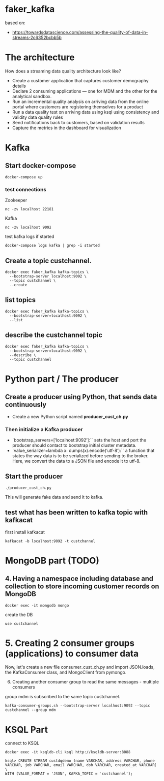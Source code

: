 # faker_kafka

based on:
* https://towardsdatascience.com/assessing-the-quality-of-data-in-streams-2c6352bcbb5b

# The architecture

How does a streaming data quality architecture look like?

* Create a customer application that captures customer demography details
* Declare 2 consuming applications — one for MDM and the other for the analytical sandbox.
* Run an incremental quality analysis on arriving data from the online portal where customers are registering themselves for a product
* Run a data quality test on arriving data using ksql using consistency and validity data quality rules
* Send notifications back to customers, based on validation results
* Capture the metrics in the dashboard for visualization

# Kafka

## Start docker-compose

````
docker-compose up
````

### test connections

Zookeeper

````
nc -zv localhost 22181
````

Kafka

````
nc -zv localhost 9092
````

test kafka logs if started

````
docker-compose logs kafka | grep -i started
````

## Create a topic custchannel.

````
docker exec faker_kafka kafka-topics \
  --bootstrap-server localhost:9092 \
  --topic custchannel \
  --create
````

## list topics

````
docker exec faker_kafka kafka-topics \
  --bootstrap-server=localhost:9092 \
  --list
````

## describe the custchannel topic

````
docker exec faker_kafka kafka-topics \
  --bootstrap-server=localhost:9092 \
  --describe \
  --topic custchannel
````

# Python part / The producer


## Create a producer using Python, that sends data continuously

* Create a new Python script named **producer_cust_ch.py**

### Then initialize a Kafka producer

* `bootstrap_servers=[‘localhost:9092’]:`` sets the host and port the producer should contact to bootstrap initial cluster metadata.
* `value_serializer=lambda x: dumps(x).encode(‘utf-8’):`` a function that states the way data is to be serialized before sending to the broker. Here, we convert the data to a JSON file and encode it to utf-8.



## Start the producer

````
./producer_cust_ch.py
````

This will generate fake data and send it to kafka.


## test what has been written to kafka topic with kafkacat

first install kafkacat

````
kafkacat -b localhost:9092 -t custchannel
````

# MongoDB part (TODO)

## 4. Having a namespace including database and collection to store incoming customer records on MongoDB


````
docker exec -it mongodb mongo
````

create the DB

````
use custchannel
````



# 5. Creating 2 consumer groups (applications) to consumer data


Now, let's create a new file consumer_cust_ch.py and import JSON.loads, the KafkaConsumer class, and MongoClient from pymongo.




6. Creating another consumer group to read the same messages - multiple consumers

 group mdm is subscribed to the same topic custchannel.

````
kafka-consumer-groups.sh --bootstrap-server localhost:9092 --topic custchannel --group mdm
````

# KSQL Part

connect to KSQL

````
docker exec -it ksqldb-cli ksql http://ksqldb-server:8088
````

````
ksql> CREATE STREAM custdqdemo (name VARCHAR, address VARCHAR, phone VARCHAR, job VARCHAR, email VARCHAR, dob VARCHAR, created_at VARCHAR) \
WITH (VALUE_FORMAT = 'JSON', KAFKA_TOPIC = 'custchannel');
````

